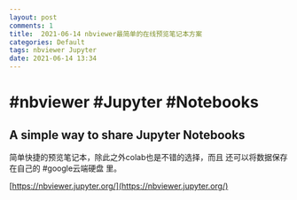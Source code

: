 ```yaml
---
layout: post
comments: 1
title:  2021-06-14 nbviewer最简单的在线预览笔记本方案
categories: Default
tags: nbviewer Jupyter 
date: 2021-06-14 13:34
---
```


# #nbviewer #Jupyter  #Notebooks

## A simple way to share Jupyter Notebooks

简单快捷的预览笔记本，除此之外colab也是不错的选择，而且 还可以将数据保存在自己的 #google云端硬盘 里。

[https://nbviewer.jupyter.org/](https://nbviewer.jupyter.org/)




